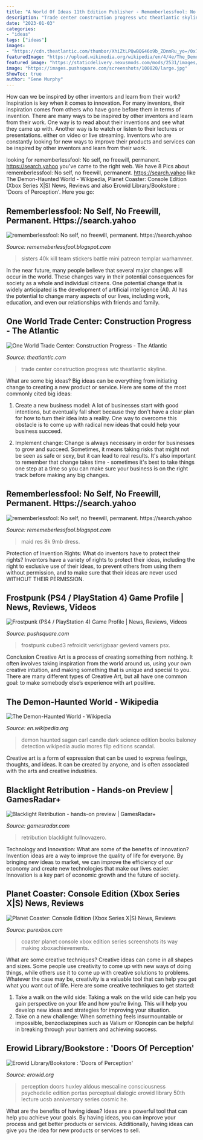 ```yaml
---
title: "A World Of Ideas 11th Edition Publisher - Rememberlessfool: No Self, No Freewill, Permanent. Https://search.yahoo"
description: "Trade center construction progress wtc theatlantic skyline"
date: "2023-01-03"
categories:
- "ideas"
tags: ["ideas"]
images:
- "https://cdn.theatlantic.com/thumbor/XhiZtLPQwBQG46o9b_ZDnmRu_yo=/0x74:1247x723/960x500/media/img/photo/2012/09/one-world-trade-center-construction-progress/w01_RTR37R7K-1/original.jpg"
featuredImage: "https://upload.wikimedia.org/wikipedia/en/4/4e/The_Demon-Haunted_World%2C_first_edition_cover.jpg"
featured_image: "https://staticdelivery.nexusmods.com/mods/2531/images/thumbnails/1347/1347-1560953783-887121256.jpeg"
image: "https://images.pushsquare.com/screenshots/100020/large.jpg"
ShowToc: true
author: "Gene Murphy"
---
```



How can we be inspired by other inventors and learn from their work?
Inspiration is key when it comes to innovation. For many inventors, their inspiration comes from others who have gone before them in terms of invention. There are many ways to be inspired by other inventors and learn from their work. One way is to read about their inventions and see what they came up with. Another way is to watch or listen to their lectures or presentations. either on video or live streaming. Inventors who are constantly looking for new ways to improve their products and services can be inspired by other inventors and learn from their work.

	

		
looking for rememberlessfool: No self, no freewill, permanent. https://search.yahoo you've came to the right web. We have 8 Pics about rememberlessfool: No self, no freewill, permanent. https://search.yahoo like The Demon-Haunted World - Wikipedia, Planet Coaster: Console Edition (Xbox Series X|S) News, Reviews and also Erowid Library/Bookstore : &#039;Doors of Perception&#039;. Here you go:
		
    
## Rememberlessfool: No Self, No Freewill, Permanent. Https://search.yahoo

<img loading=lazy src="https://cascade.madmimi.com/bulk_images/7943548/Primaris-smooth-patreon20191104-31990-1vzzqm7.jpg?1572872561" onerror="this.onerror=null;this.src='https://tse1.mm.bing.net/th?id=OIP.fCzK9PU-u-yW2Skl03npbAHaEp&amp;pid=15.1';" alt="rememberlessfool: No self, no freewill, permanent. https://search.yahoo">

_Source: rememeberlessfool.blogspot.com_

>sisters 40k kill team stickers battle mini patreon templar warhammer. 

	

In the near future, many people believe that several major changes will occur in the world. These changes vary in their potential consequences for society as a whole and individual citizens. One potential change that is widely anticipated is the development of artificial intelligence (AI). AI has the potential to change many aspects of our lives, including work, education, and even our relationships with friends and family.

    
## One World Trade Center: Construction Progress - The Atlantic

<img loading=lazy src="https://cdn.theatlantic.com/thumbor/XhiZtLPQwBQG46o9b_ZDnmRu_yo=/0x74:1247x723/960x500/media/img/photo/2012/09/one-world-trade-center-construction-progress/w01_RTR37R7K-1/original.jpg" onerror="this.onerror=null;this.src='https://tse3.mm.bing.net/th?id=OIP.N9lme-5jWEDzqdV1MqyO7wHaD2&amp;pid=15.1';" alt="One World Trade Center: Construction Progress - The Atlantic">

_Source: theatlantic.com_

>trade center construction progress wtc theatlantic skyline. 

	

What are some big ideas?
Big ideas can be everything from initiating change to creating a new product or service. Here are some of the most commonly cited big ideas:
1. Create a new business model: A lot of businesses start with good intentions, but eventually fall short because they don't have a clear plan for how to turn their idea into a reality. One way to overcome this obstacle is to come up with radical new ideas that could help your business succeed.

2. Implement change: Change is always necessary in order for businesses to grow and succeed. Sometimes, it means taking risks that might not be seen as safe or sexy, but it can lead to real results. It's also important to remember that change takes time - sometimes it's best to take things one step at a time so you can make sure your business is on the right track before making any big changes.


    
## Rememberlessfool: No Self, No Freewill, Permanent. Https://search.yahoo

<img loading=lazy src="https://staticdelivery.nexusmods.com/mods/2531/images/thumbnails/1347/1347-1560953783-887121256.jpeg" onerror="this.onerror=null;this.src='https://tse2.mm.bing.net/th?id=OIP.f_f6vNh0_HpaNYhJAzW-GAAAAA&amp;pid=15.1';" alt="rememberlessfool: No self, no freewill, permanent. https://search.yahoo">

_Source: rememeberlessfool.blogspot.com_

>maid res 8k 9mb dress. 

	

Protection of Invention Rights: What do inventors have to protect their rights?
Inventors have a variety of rights to protect their ideas, including the right to exclusive use of their ideas, to prevent others from using them without permission, and to make sure that their ideas are never used WITHOUT THEIR PERMISSION.

    
## Frostpunk (PS4 / PlayStation 4) Game Profile | News, Reviews, Videos

<img loading=lazy src="https://images.pushsquare.com/screenshots/100020/large.jpg" onerror="this.onerror=null;this.src='https://tse2.mm.bing.net/th?id=OIP.RghSUaRinYqsXD1iefdk7wHaEK&amp;pid=15.1';" alt="Frostpunk (PS4 / PlayStation 4) Game Profile | News, Reviews, Videos">

_Source: pushsquare.com_

>frostpunk cubed3 refroidit verkrijgbaar gevierd vamers psx. 

	

Conclusion
Creative Art is a process of creating something from nothing. It often involves taking inspiration from the world around us, using your own creative intuition, and making something that is unique and special to you. There are many different types of Creative Art, but all have one common goal: to make somebody else’s experience with art positive.

    
## The Demon-Haunted World - Wikipedia

<img loading=lazy src="https://upload.wikimedia.org/wikipedia/en/4/4e/The_Demon-Haunted_World%2C_first_edition_cover.jpg" onerror="this.onerror=null;this.src='https://tse3.mm.bing.net/th?id=OIP.IjShmtyCHUJqCmuXmHkMEAAAAA&amp;pid=15.1';" alt="The Demon-Haunted World - Wikipedia">

_Source: en.wikipedia.org_

>demon haunted sagan carl candle dark science edition books baloney detection wikipedia audio mores flip editions scandal. 

	

Creative art is a form of expression that can be used to express feelings, thoughts, and ideas. It can be created by anyone, and is often associated with the arts and creative industries.

    
## Blacklight Retribution - Hands-on Preview | GamesRadar+

<img loading=lazy src="https://cdn.mos.cms.futurecdn.net/1554758f7d2aa46ebcd239950898fcda-1200-80.jpg" onerror="this.onerror=null;this.src='https://tse1.mm.bing.net/th?id=OIP.UAi_VaIi8ZUZgXZ4QSxhrwHaFh&amp;pid=15.1';" alt="Blacklight Retribution - hands-on preview | GamesRadar+">

_Source: gamesradar.com_

>retribution blacklight fullnovazero. 

	

Technology and Innovation: What are some of the benefits of innovation?
Invention ideas are a way to improve the quality of life for everyone. By bringing new ideas to market, we can improve the efficiency of our economy and create new technologies that make our lives easier. Innovation is a key part of economic growth and the future of society.

    
## Planet Coaster: Console Edition (Xbox Series X|S) News, Reviews

<img loading=lazy src="https://images.purexbox.com/screenshots/110208/large.jpg" onerror="this.onerror=null;this.src='https://tse1.mm.bing.net/th?id=OIP.I4wtne5my8JWulvQfOFeJQHaEK&amp;pid=15.1';" alt="Planet Coaster: Console Edition (Xbox Series X|S) News, Reviews">

_Source: purexbox.com_

>coaster planet console xbox edition series screenshots its way making xboxachievements. 

	

What are some creative techniques?
Creative ideas can come in all shapes and sizes. Some people use creativity to come up with new ways of doing things, while others use it to come up with creative solutions to problems. Whatever the case may be, creativity is a valuable tool that can help you get what you want out of life. Here are some creative techniques to get started: 
1. Take a walk on the wild side: Taking a walk on the wild side can help you gain perspective on your life and how you're living. This will help you develop new ideas and strategies for improving your situation. 
2. Take on a new challenge: When something feels insurmountable or impossible, benzodiazepines such as Valium or Klonopin can be helpful in breaking through your barriers and achieving success.

    
## Erowid Library/Bookstore : &#039;Doors Of Perception&#039;

<img loading=lazy src="https://www.erowid.org/library/books/images/doors_of_perception.jpg" onerror="this.onerror=null;this.src='https://tse3.mm.bing.net/th?id=OIP.VUGWuZd6XyFxSxFSbi3wigAAAA&amp;pid=15.1';" alt="Erowid Library/Bookstore : &#039;Doors of Perception&#039;">

_Source: erowid.org_

>perception doors huxley aldous mescaline consciousness psychedelic edition portas perceptual dialogic erowid library 50th lecture ucsb anniversary series cosmic he. 

	

What are the benefits of having ideas?
Ideas are a powerful tool that can help you achieve your goals. By having ideas, you can improve your process and get better products or services. Additionally, having ideas can give you the idea for new products or services to sell.

